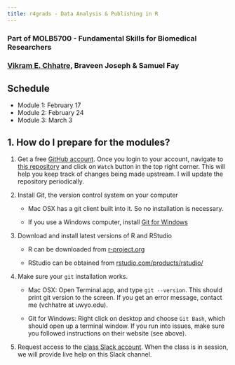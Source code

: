 ```yaml
---
title: r4grads - Data Analysis & Publishing in R
---
```


### Part of MOLB5700 - Fundamental Skills for Biomedical Researchers

### [Vikram E. Chhatre](https://vc.popgen.org), Braveen Joseph & Samuel Fay

## Schedule
- Module 1: February 17
- Module 2: February 24
- Module 3: March 3


## 1. How do I prepare for the modules?

1. Get a free [GitHub account](https://github.com). Once you
login to your account, navigate to [this
repository](https://github.com/wyoibc/r4grads) and click on ``Watch`` button in
the top right corner. This will help you keep track of changes being made
upstream. I will update the repository periodically.

2. Install Git, the version control system on your computer

	- Mac OSX has a git client built into it. So no installation is
	  necessary.
	
	- If you use a Windows computer, install [Git for Windows](https://gitforwindows.org/)

3. Download and install latest versions of R and RStudio

	- R can be downloaded from [r-project.org](https://r-project.org)

	- RStudio can be obtained from [rstudio.com/products/rstudio/](https://rstudio.com/products/rstudio/)


4. Make sure your ``git`` installation works.

	- Mac OSX: Open Terminal.app, and type ``git --version``. This should
	  print git version to the screen. If you get an error message, contact
me (vchhatre at uwyo.edu).

	- Git for Windows: Right click on desktop and choose ``Git Bash``,
	  which should open up a terminal window. If you run into issues, make
sure you followed instructions on their website (see above).


5. Request access to the [class Slack
account](https://join.slack.com/t/r4grads/shared_invite/zt-licfgnic-caJdAqZHi~kVHD5dPGCiag).
When the class is in session, we will provide live help on this Slack channel.  



